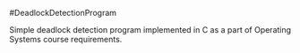 #DeadlockDetectionProgram

Simple deadlock detection program implemented in C as
a part of Operating Systems course requirements.
